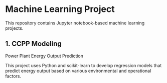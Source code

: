 # Machine Learning Project

This repository contains Jupyter notebook-based machine learning projects.

## 1. CCPP Modeling

Power Plant Energy Output Prediction

This project uses Python and scikit-learn to develop regression models that predict energy output based on various environmental and operational factors.
